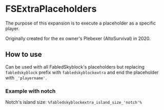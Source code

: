 # FSExtraPlaceholders
The purpose of this expansion is to execute a placeholder as a specific player.

Originally created for the ex owner's Plebexer (AltoSurvival) in 2020.
## How to use
Can be used with all FabledSkyblock's placeholders but replacing `fabledskyblock` prefix with `fabledskyblockextra` 
and end the placeholder with `_'playername'`.

### Example with notch
Notch's island size: `%fabledskyblockextra_island_size_'notch'%`
